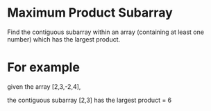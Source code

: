 # Maximum Product Subarray 
Find the contiguous subarray within an array (containing at least one number)
which has the largest product.

# For example 
given the array [2,3,-2,4],

the contiguous subarray [2,3] has the largest product = 6
